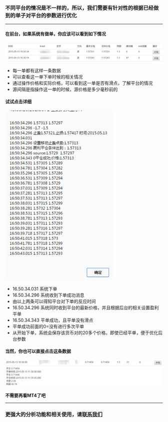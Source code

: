 ### **不同平台的情况是不一样的，所以，我们需要有针对性的根据已经做到的单子对平台的参数进行优化**
***

#### 在前台，如果系统有做单，你应该可以看到如下情况
![](fx2.jpg)
* 每一单都有这样一条数据
* 可以查看这一单下单时候的相关情况
* 通过操作价格和实际价格，可以看到这一单是否有滑点，了解平台的情况
* 源间隔是指操作这一单的时候，源价格是多少毫秒前的

#### 试试点击详细
![](fx3.jpg)
* 16.50.34.031 系统下单
* 16.50.34.296 系统收到下单成功消息
* 由以上两条可以得知平台对下单的反应时间
* 16.50.34.296 系统同时收到平台的最新价格，并且根据后台的相关设置盈利平单
* 16.50.34.343 平单成功，且平单没有滑点
* 平单成功前面的0=没有进行多次平单
* 从开始下单，系统会保存该货币对的20多个价格，即使已经平单，便于优化后台参数

#### 当然，你也可以直接点击这条数据
![](fx4.jpg)

**不需要再看MT4了吧**

***
### **更强大的分析功能和相关使用，请[联系我们](../README.md)**
